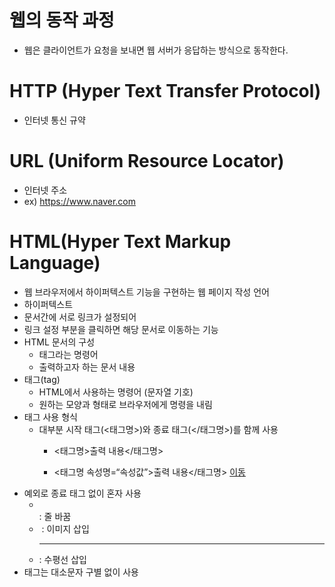 # 웹의 동작 과정
- 웹은 클라이언트가 요청을 보내면 웹 서버가 응답하는 방식으로 동작한다.

# HTTP (Hyper Text Transfer Protocol)
- 인터넷 통신 규약

# URL (Uniform Resource Locator)
- 인터넷 주소
- ex) https://www.naver.com

# HTML(Hyper Text Markup Language)
- 웹 브라우저에서 하이퍼텍스트 기능을 구현하는 웹 페이지 작성 언어
- 하이퍼텍스트
- 문서간에 서로 링크가 설정되어
- 링크 설정 부분을 클릭하면 해당 문서로 이동하는 기능
- HTML 문서의 구성
    - 태그라는 명령어
    - 출력하고자 하는 문서 내용
- 태그(tag)
    - HTML에서 사용하는 명령어 (문자열 기호)
    - 원하는 모양과 형태로 브라우저에게 명령을 내림
- 태그 사용 형식
    - 대부분 시작 태그(<태그명>)와 종료 태그(</태그명>)를 함께 사용
        - <태그명>출력 내용</태그명>
           <title>문서 제목</title>

        - <태그명 속성명=“속성값”>출력 내용</태그명>
            <a href=“a.html” target=“_blank”>이동</a>
- 예외로 종료 태그 없이 혼자 사용
    - <br> : 줄 바꿈
    - <img> : 이미지 삽입
    - <hr> : 수평선 삽입
- 태그는 대소문자 구별 없이 사용
